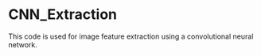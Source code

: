 # CNN_Extraction
This code is used for image feature extraction using a convolutional neural network.
